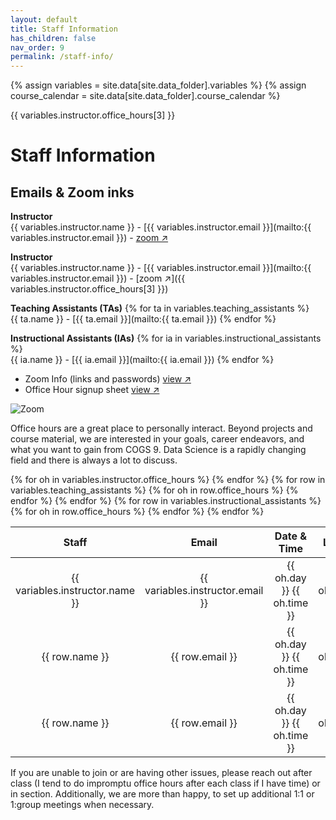 ```yaml
---
layout: default
title: Staff Information
has_children: false
nav_order: 9
permalink: /staff-info/
---
```


{% assign variables = site.data[site.data_folder].variables %}
{% assign course_calendar = site.data[site.data_folder].course_calendar %}






<!-- {{ variables.instructor.office_hours }} -->
{{ variables.instructor.office_hours[3] }}

<!-- {{ variables.instructor.office_hours["zoom_link"] }} -->
<!-- {{ variables.instructor.office_hours.zoom_link }} -->

# Staff Information

## Emails & Zoom inks

**Instructor** <br/> {{ variables.instructor.name }} - [{{ variables.instructor.email }}](mailto:{{ variables.instructor.email }}) - <a href='{{ variables.instructor.office_hours.zoom_link }}' target="_blank" rel="noopener">zoom &#x2197;</a>

**Instructor** <br/> {{ variables.instructor.name }} - [{{ variables.instructor.email }}](mailto:{{ variables.instructor.email }}) - [zoom &#x2197;]({{ variables.instructor.office_hours[3] }}) 

**Teaching Assistants (TAs)**
{% for ta in variables.teaching_assistants %} <br/> {{ ta.name }} - [{{ ta.email }}](mailto:{{ ta.email }}) {% endfor %}

**Instructional Assistants (IAs)**
{% for ia in variables.instructional_assistants %} <br/> {{ ia.name }} - [{{ ia.email }}](mailto:{{ ia.email }}) {% endfor %}
<!-- {: .fs-3 } -->

- Zoom Info (links and passwords) <a href="https://docs.google.com/document/d/1I5w536c7VGTX5EWxvLZfmvtUnMBWB--qPsa48C_ekUA/edit?usp=sharing" target="_blank" rel="noopener">view &#x2197;</a> 
- Office Hour signup sheet <a href="https://docs.google.com/spreadsheets/d/1jtsbQL55JvpUGZjcG13DoCZRYn6nAzpSX5dWE48yVAc/edit?usp=sharing" target="_blank" rel="noopener">view &#x2197;</a> 


![Zoom](https://img.shields.io/badge/Zoom-2D8CFF?style=for-the-badge&logo=zoom&logoColor=white)

Office hours are a great place to personally interact. Beyond projects and course material, we are interested in your goals, career endeavors, and what you want to gain from COGS 9. Data Science is a rapidly changing field and there is always a lot to discuss. 

<table style="table-layout: fixed; text-align: center; width: 100%;">
    <thead>
        <tr class="header">
            <th style="width: 25%;"> Staff </th>
            <th style="width: 25%;"> Email </th>
            <th style="width: 15%;"> Date & Time </th>
            <th style="width: 25%;"> Location </th>
        </tr>
    </thead>
    <tbody>
        {% for oh in variables.instructor.office_hours %}
        <tr>
            <td> {{ variables.instructor.name }} </td>
            <td> {{ variables.instructor.email }} </td>
            <td> {{ oh.day }} {{ oh.time }} </td>
            <td> {{ oh.location }} </td>
        </tr>
        {% endfor %}
        {% for row in variables.teaching_assistants %}
            {% for oh in row.office_hours %}
            <tr>
                <td> {{ row.name }} </td>
                <td> {{ row.email }} </td>
                <td> {{ oh.day }} {{ oh.time }} </td>
                <td> {{ oh.location }} </td>
            </tr>
            {% endfor %}
        {% endfor %}
        {% for row in variables.instructional_assistants %}
            {% for oh in row.office_hours %}
            <tr>
                <td> {{ row.name }} </td>
                <td> {{ row.email }} </td>
                <td> {{ oh.day }} {{ oh.time }} </td>
                <td> {{ oh.location }} </td>
            </tr>
            {% endfor %}
        {% endfor %}
    </tbody>
</table>

If you are unable to join or are having other issues, please reach out after class (I tend to do impromptu office hours after each class if I have time) or in section. Additionally, we are more than happy, to set up additional 1:1 or 1:group meetings when necessary.
